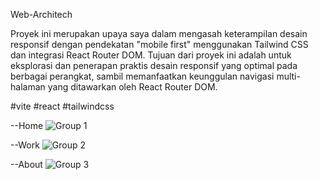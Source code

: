 Web-Architech

Proyek ini merupakan upaya saya dalam mengasah keterampilan desain responsif dengan pendekatan "mobile first" menggunakan Tailwind CSS dan integrasi React Router DOM. Tujuan dari proyek ini adalah untuk eksplorasi dan penerapan praktis desain responsif yang optimal pada berbagai perangkat, sambil memanfaatkan keunggulan navigasi multi-halaman yang ditawarkan oleh React Router DOM.


#vite #react #tailwindcss

--Home
![Group 1](https://github.com/baicorp/Web-Architech/assets/79925391/ae7ccf84-8a9c-40f1-af2d-382904e99703)

--Work
![Group 2](https://github.com/baicorp/Web-Architech/assets/79925391/05c5df0a-3c71-4920-8726-d6681d89342f)

--About
![Group 3](https://github.com/baicorp/Web-Architech/assets/79925391/53ab353f-ce10-4bea-a133-616586660010)
